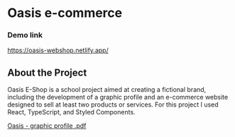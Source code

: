 # Oasis e-commerce

### Demo link

https://oasis-webshop.netlify.app/

## About the Project

Oasis E-Shop is a school project aimed at creating a fictional brand, including the development of a graphic profile and an e-commerce website designed to sell at least two products or services. For this project I used React, TypeScript, and Styled Components.

[Oasis - graphic profile .pdf](https://github.com/ellensofia/e-commerce/files/15443192/Oasis.-.graphic.profile.pdf)
